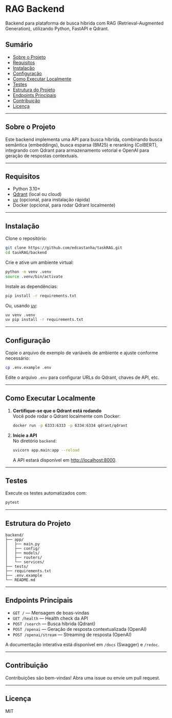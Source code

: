 # RAG Backend

Backend para plataforma de busca híbrida com RAG (Retrieval-Augmented Generation), utilizando Python, FastAPI e Qdrant.

## Sumário

- [Sobre o Projeto](#sobre-o-projeto)
- [Requisitos](#requisitos)
- [Instalação](#instalação)
- [Configuração](#configuração)
- [Como Executar Localmente](#como-executar-localmente)
- [Testes](#testes)
- [Estrutura do Projeto](#estrutura-do-projeto)
- [Endpoints Principais](#endpoints-principais)
- [Contribuição](#contribuição)
- [Licença](#licença)

---

## Sobre o Projeto

Este backend implementa uma API para busca híbrida, combinando busca semântica (embeddings), busca esparsa (BM25) e reranking (ColBERT), integrando com Qdrant para armazenamento vetorial e OpenAI para geração de respostas contextuais.

---

## Requisitos

- Python 3.10+
- [Qdrant](https://qdrant.tech/) (local ou cloud)
- [uv](https://github.com/astral-sh/uv) (opcional, para instalação rápida)
- Docker (opcional, para rodar Qdrant localmente)

---

## Instalação

Clone o repositório:

```bash
git clone https://github.com/edcastanha/taskRAG.git
cd taskRAG/backend
```

Crie e ative um ambiente virtual:

```bash
python -m venv .venv
source .venv/bin/activate
```

Instale as dependências:

```bash
pip install -r requirements.txt
```

Ou, usando [uv](https://github.com/astral-sh/uv):

```bash
uv venv .venv
uv pip install -r requirements.txt
```

---

## Configuração

Copie o arquivo de exemplo de variáveis de ambiente e ajuste conforme necessário:

```bash
cp .env.example .env
```

Edite o arquivo `.env` para configurar URLs do Qdrant, chaves de API, etc.

---

## Como Executar Localmente

1. **Certifique-se que o Qdrant está rodando**  
   Você pode rodar o Qdrant localmente com Docker:

   ```bash
   docker run -p 6333:6333 -p 6334:6334 qdrant/qdrant
   ```

2. **Inicie a API**  
   No diretório `backend`:

   ```bash
   uvicorn app.main:app --reload
   ```

   A API estará disponível em [http://localhost:8000](http://localhost:8000).

---

## Testes

Execute os testes automatizados com:

```bash
pytest
```

---

## Estrutura do Projeto

```
backend/
├── app/
│   ├── main.py
│   ├── config/
│   ├── models/
│   ├── routers/
│   └── services/
├── tests/
├── requirements.txt
├── .env.example
└── README.md
```

---

## Endpoints Principais

- `GET /` — Mensagem de boas-vindas
- `GET /health` — Health check da API
- `POST /search` — Busca híbrida (Qdrant)
- `POST /openai` — Geração de resposta contextualizada (OpenAI)
- `POST /openai/stream` — Streaming de resposta (OpenAI)

A documentação interativa está disponível em `/docs` (Swagger) e `/redoc`.

---

## Contribuição

Contribuições são bem-vindas! Abra uma issue ou envie um pull request.

---

## Licença

MIT

